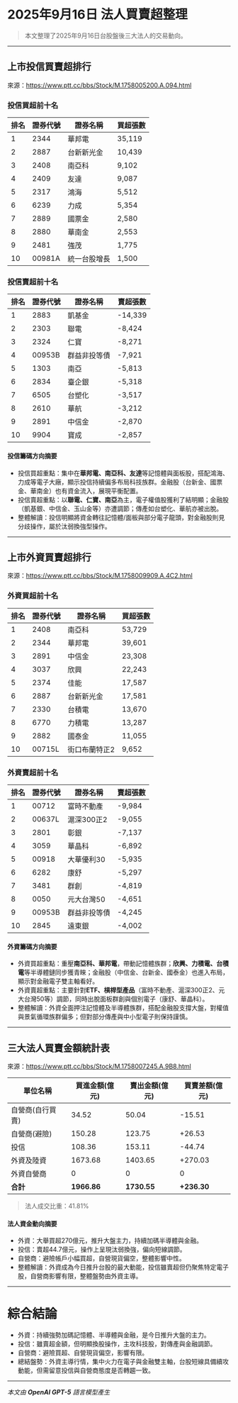 # 2025年9月16日 法人買賣超整理

>本文整理了2025年9月16日台股盤後三大法人的交易動向。

---

## 上市投信買賣超排行
來源：<https://www.ptt.cc/bbs/Stock/M.1758005200.A.094.html>

### 投信買超前十名
| 排名 | 證券代號 | 證券名稱   | 買超張數 |
|------|----------|------------|----------|
| 1    | 2344     | 華邦電     | 35,119   |
| 2    | 2887     | 台新新光金 | 10,439   |
| 3    | 2408     | 南亞科     | 9,102    |
| 4    | 2409     | 友達       | 9,087    |
| 5    | 2317     | 鴻海       | 5,512    |
| 6    | 6239     | 力成       | 5,354    |
| 7    | 2889     | 國票金     | 2,580    |
| 8    | 2880     | 華南金     | 2,553    |
| 9    | 2481     | 強茂       | 1,775    |
| 10   | 00981A   | 統一台股增長 | 1,500  |

### 投信賣超前十名
| 排名 | 證券代號 | 證券名稱   | 賣超張數 |
|------|----------|------------|----------|
| 1    | 2883     | 凱基金     | -14,339  |
| 2    | 2303     | 聯電       | -8,424   |
| 3    | 2324     | 仁寶       | -8,271   |
| 4    | 00953B   | 群益非投等債 | -7,921  |
| 5    | 1303     | 南亞       | -5,813   |
| 6    | 2834     | 臺企銀     | -5,318   |
| 7    | 6505     | 台塑化     | -3,517   |
| 8    | 2610     | 華航       | -3,212   |
| 9    | 2891     | 中信金     | -2,870   |
| 10   | 9904     | 寶成       | -2,857   |

#### 投信籌碼方向摘要
- 投信買超重點：集中在**華邦電、南亞科、友達**等記憶體與面板股，搭配鴻海、力成等電子大廠，顯示投信持續偏多布局科技族群。金融股（台新金、國票金、華南金）也有資金流入，展現平衡配置。
- 投信賣超重點：以**聯電、仁寶、南亞**為主，電子權值股獲利了結明顯；金融股（凱基銀、中信金、玉山金等）亦遭調節；傳產如台塑化、華航亦被出脫。
- 整體解讀：投信明顯將資金轉往記憶體/面板與部分電子龍頭，對金融股則見分歧操作，屬於汰弱換強型操作。

---

## 上市外資買賣超排行
來源：<https://www.ptt.cc/bbs/Stock/M.1758009909.A.4C2.html>

### 外資買超前十名
| 排名 | 證券代號 | 證券名稱   | 買超張數 |
|------|----------|------------|----------|
| 1    | 2408     | 南亞科     | 53,729   |
| 2    | 2344     | 華邦電     | 39,601   |
| 3    | 2891     | 中信金     | 23,308   |
| 4    | 3037     | 欣興       | 22,243   |
| 5    | 2374     | 佳能       | 17,587   |
| 6    | 2887     | 台新新光金 | 17,581   |
| 7    | 2330     | 台積電     | 13,670   |
| 8    | 6770     | 力積電     | 13,287   |
| 9    | 2882     | 國泰金     | 11,055   |
| 10   | 00715L   | 街口布蘭特正2 | 9,652  |

### 外資賣超前十名
| 排名 | 證券代號 | 證券名稱   | 賣超張數 |
|------|----------|------------|----------|
| 1    | 00712    | 富時不動產 | -9,984   |
| 2    | 00637L   | 滬深300正2 | -9,055   |
| 3    | 2801     | 彰銀       | -7,137   |
| 4    | 3059     | 華晶科     | -6,892   |
| 5    | 00918    | 大華優利30 | -5,935   |
| 6    | 6282     | 康舒       | -5,297   |
| 7    | 3481     | 群創       | -4,819   |
| 8    | 0050     | 元大台灣50 | -4,651   |
| 9    | 00953B   | 群益非投等債 | -4,245 |
| 10   | 2845     | 遠東銀     | -4,002   |

#### 外資籌碼方向摘要
- 外資買超重點：重壓**南亞科、華邦電**，帶動記憶體族群；**欣興、力積電、台積電**等半導體鏈同步獲青睞；金融股（中信金、台新金、國泰金）也進入布局，顯示對金融電子雙主軸看好。
- 外資賣超重點：主要針對**ETF、槓桿型產品**（富時不動產、滬深300正2、元大台灣50等）調節，同時出脫面板群創與個別電子（康舒、華晶科）。
- 整體解讀：外資全面押注記憶體及半導體族群，搭配金融股支撐大盤，對權值與景氣循環族群偏多；但對部分傳產與中小型電子則保持謹慎。

---

## 三大法人買賣金額統計表
來源：<https://www.ptt.cc/bbs/Stock/M.1758007245.A.9B8.html>

| 單位名稱           | 買進金額(億元) | 賣出金額(億元) | 買賣差額(億元) |
|--------------------|----------------|----------------|----------------|
| 自營商(自行買賣)   | 34.52          | 50.04          | -15.51         |
| 自營商(避險)       | 150.28         | 123.75         | +26.53         |
| 投信               | 108.36         | 153.11         | -44.74         |
| 外資及陸資         | 1673.68        | 1403.65        | +270.03        |
| 外資自營商         | 0              | 0              | 0              |
| **合計**           | **1966.86**    | **1730.55**    | **+236.30**    |

> 法人成交比重：41.81%

#### 法人資金動向摘要
- 外資：大舉買超270億元，推升大盤主力，持續加碼半導體與金融。
- 投信：賣超44.7億元，操作上呈現汰弱換強，偏向短線調節。
- 自營商：避險帳戶小幅買超，自營現貨偏空，整體影響中性。
- 整體解讀：外資成為今日推升台股的最大動能，投信雖賣超但仍聚焦特定電子股，自營商影響有限，整體盤勢由外資主導。

---

# 綜合結論
- 外資：持續強勢加碼記憶體、半導體與金融，是今日推升大盤的主力。
- 投信：雖賣超金額，但明顯換股操作，主攻科技股，對傳產與金融調節。
- 自營商：避險買超、自營現貨偏空，影響有限。
- 總結盤勢：外資主導行情，集中火力在電子與金融雙主軸，台股短線具備續攻動能，但需留意投信與自營商態度是否轉趨一致。

---

*本文由 **OpenAI GPT-5** 語言模型產生*

